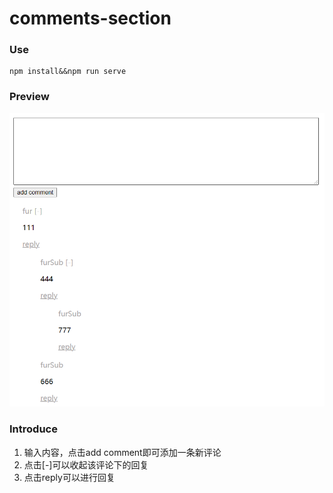 # comments-section

### Use 
```
npm install&&npm run serve
```

### Preview

![image-20220108225855345](./public/image-20220108225855345.png)



### Introduce

1. 输入内容，点击add comment即可添加一条新评论
2. 点击[-]可以收起该评论下的回复
3. 点击reply可以进行回复

